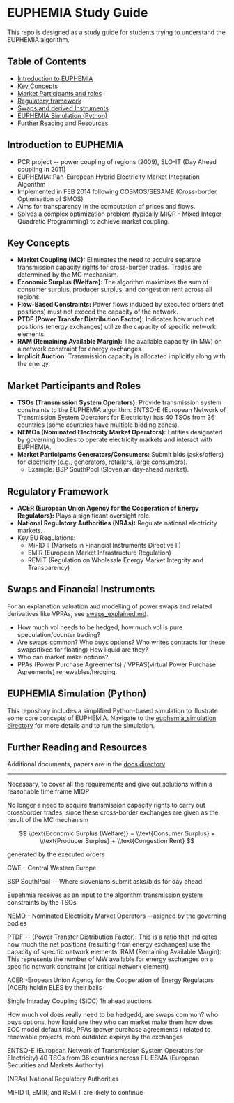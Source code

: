 # EUPHEMIA Study Guide

This repo is designed as a study guide for students trying to understand the EUPHEMIA algorithm.

## Table of Contents

- [Introduction to EUPHEMIA](#introduction-to-euphemia)
- [Key Concepts](#key-concepts)
- [Market Participants and roles](#market-participants-and-roles)
- [Regulatory framework](#regulatory-framework)
- [Swaps and derived Instruments](./swaps_explained.md)
- [EUPHEMIA Simulation (Python)](./euphemia_simulation/README.md)
- [Further Reading and Resources](./docs/README.md)

## Introduction to EUPHEMIA

- PCR project -- power coupling of regions (2009), SLO-IT (Day Ahead coupling in 2011)
- EUPHEMIA: Pan-European Hybrid Electricity Market Integration Algorithm
- Implemented in FEB 2014 following COSMOS/SESAME (Cross-border Optimisation of SMOS)
- Aims for transparency in the computation of prices and flows.
- Solves a complex optimization problem (typically MIQP - Mixed Integer Quadratic Programming) to achieve market coupling.

## Key Concepts

- **Market Coupling (MC):** Eliminates the need to acquire separate transmission capacity rights for cross-border trades. Trades are determined by the MC mechanism.
- **Economic Surplus (Welfare):** The algorithm maximizes the sum of consumer surplus, producer surplus, and congestion rent across all regions.
- **Flow-Based Constraints:** Power flows induced by executed orders (net positions) must not exceed the capacity of the network.
- **PTDF (Power Transfer Distribution Factor):** Indicates how much net positions (energy exchanges) utilize the capacity of specific network elements.
- **RAM (Remaining Available Margin):** The available capacity (in MW) on a network constraint for energy exchanges.
- **Implicit Auction:** Transmission capacity is allocated implicitly along with the energy.

## Market Participants and Roles

- **TSOs (Transmission System Operators):** Provide transmission system constraints to the EUPHEMIA algorithm. ENTSO-E (European Network of Transmission System Operators for Electricity) has 40 TSOs from 36 countries (some countries have multiple bidding zones).
- **NEMOs (Nominated Electricity Market Operators):** Entities designated by governing bodies to operate electricity markets and interact with EUPHEMIA.
- **Market Participants Generators/Consumers:** Submit bids (asks/offers) for electricity (e.g., generators, retailers, large consumers).
    - Example: BSP SouthPool (Slovenian day-ahead market).

## Regulatory Framework

- **ACER (European Union Agency for the Cooperation of Energy Regulators):** Plays a significant oversight role.
- **National Regulatory Authorities (NRAs):** Regulate national electricity markets.
- Key EU Regulations:
    - MiFID II (Markets in Financial Instruments Directive II)
    - EMIR (European Market Infrastructure Regulation)
    - REMIT (Regulation on Wholesale Energy Market Integrity and Transparency)

## Swaps and Financial Instruments

For an explanation valuation and modelling  of power swaps and related derivatives like VPPAs, see [swaps_explained.md](./power_derivatives/swaps_explained.md).

- How much vol needs to be hedged, how much vol is pure speculation/counter trading?
- Are swaps common? Who buys options? Who writes contracts for these swaps(fixed for floating) How liquid are they?
- Who can market make options?
- PPAs (Power Purchase Agreements) / VPPAS(virtual Power  Purchase Agreements) renewables/hedging.

## EUPHEMIA Simulation (Python)

This repository includes a simplified Python-based simulation to illustrate some core concepts of EUPHEMIA.
Navigate to the [euphemia_simulation directory](./euphemia_simulation/README.md) for more details and to run the simulation.

## Further Reading and Resources

Additional documents, papers are in the [docs directory](./docs/README.md).

---

Necessary, to cover all the requirements and give out solutions within a reasonable time frame MIQP


No longer a need to acquire transmission capacity rights to carry out crossborder trades, since these cross-border exchanges are given as the
result of the MC mechanism

$$
\\text{Economic Surplus (Welfare)} = \\text{Consumer Surplus} + \\text{Producer Surplus} + \\text{Congestion Rent}
$$

generated by the executed orders

CWE - Central Western Europe

BSP SouthPool -- Where slovenians submit asks/bids for day ahead

Eupehmia receives as an input to the algorithm transmission system constraints by the TSOs

NEMO - Nominated Electricity Market Operators --asigned by the governing bodies

PTDF -- (Power Transfer Distribution Factor): This is a ratio that indicates how much the net positions (resulting from energy exchanges) use the capacity of specific network elements.
RAM (Remaining Available Margin): This represents the number of MW available for energy exchanges on a specific network constraint (or critical network element)

ACER -Eropean Union Agency for the Cooperation of Energy Regulators (ACER) holdin ELES by their balls 

Single Intraday Coupling (SIDC) 1h ahead auctions


How much vol does really need to be hedgedd, are swaps common? who buys options, how liquid are they who can market make 
them how does ECC model default risk, 
PPAs (power purchase agreements ) related to renewable projects, more outdated expirys by the exchanges

ENTSO-E (European Network of Transmission System Operators for Electricity)
 40 TSOs from 36 countries across EU
 ESMA (European Securities and Markets Authority)   

(NRAs) National Regulatory Authorities 

MiFID II, EMIR, and REMIT are likely to continue